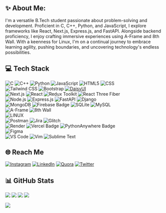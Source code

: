 ## ✨ About Me:
I'm a versatile B.Tech student passionate about problem-solving and development. Proficient in C, C++, Python, and JavaScript, I explore frameworks like React, Next.js, Express.js, and FastAPI. Alongside backend proficiency, I enjoy crafting immersive experiences using A-Frame and 8th Wall. With a keenness for Linux, I'm on a continual journey to embrace learning agility, pushing boundaries, and uncovering technology's endless possibilities.

## 💻 Tech Stack
![C](https://img.shields.io/badge/c-%2300599C.svg?style=for-the-badge&logo=c&logoColor=white)
![C++](https://img.shields.io/badge/c++-%2300599C.svg?style=for-the-badge&logo=c%2B%2B&logoColor=white)
![Python](https://img.shields.io/badge/python-3670A0?style=for-the-badge&logo=python&logoColor=ffdd54)
![JavaScript](https://img.shields.io/badge/javascript-%23323330.svg?style=for-the-badge&logo=javascript&logoColor=%23F7DF1E)
![HTML5](https://img.shields.io/badge/html5-%23E34F26.svg?style=for-the-badge&logo=html5&logoColor=white)
![CSS](https://img.shields.io/badge/css3-%231572B6.svg?style=for-the-badge&logo=css3&logoColor=white)</br>
![Tailwind CSS](https://img.shields.io/badge/Tailwind_CSS-%231a202c.svg?style=for-the-badge&logo=tailwind-css&logoColor=38B2AC)
![Bootstrap](https://img.shields.io/badge/bootstrap-%23563D7C.svg?style=for-the-badge&logo=bootstrap&logoColor=white)
[![DaisyUI](https://img.shields.io/badge/DaisyUI-%2333F0FF?style=for-the-badge&logo=none&logoColor=white)](https://daisyui.com)</br>
![Next.js](https://img.shields.io/badge/Next.js-%23000000.svg?style=for-the-badge&logo=next.js&logoColor=white)
![React](https://img.shields.io/badge/react-%2320232a.svg?style=for-the-badge&logo=react&logoColor=%2361DAFB)
![Redux Toolkit](https://img.shields.io/badge/Redux_Toolkit-%23764ABC.svg?style=for-the-badge&logo=redux&logoColor=white)
![React Three Fiber](https://img.shields.io/badge/React_Three_Fiber-%2320232a.svg?style=for-the-badge&logo=react&logoColor=%2361DAFB)</br>
![Node.js](https://img.shields.io/badge/Node.js-%2343853D.svg?style=for-the-badge&logo=node.js&logoColor=white)
![Express.js](https://img.shields.io/badge/Express.js-%23404d59.svg?style=for-the-badge&logo=express&logoColor=%2361DAFB)
![FastAPI](https://img.shields.io/badge/FastAPI-%2307405e.svg?style=for-the-badge&logo=fastapi&logoColor=white)
![Django](https://img.shields.io/badge/django-%23092E20.svg?style=for-the-badge&logo=django&logoColor=white)</br>
![MongoDB](https://img.shields.io/badge/MongoDB-%234ea94b.svg?style=for-the-badge&logo=mongodb&logoColor=white)
![Firebase Badge](https://img.shields.io/badge/-Firebase-%23FFCA28?style=for-the-badge&logo=firebase&logoColor=black)
![SQLite](https://img.shields.io/badge/sqlite-%2307405e.svg?style=for-the-badge&logo=sqlite&logoColor=white)
![MySQL](https://img.shields.io/badge/mysql-%2300f.svg?style=for-the-badge&logo=mysql&logoColor=white)</br>
![A-Frame](https://img.shields.io/badge/A--Frame-%23E94E1B.svg?style=for-the-badge&logo=webvr&logoColor=white)
![8th Wall](https://img.shields.io/badge/8th_Wall-%231D2D4F.svg?style=for-the-badge&logo=8th-wall&logoColor=white)</br>
![LINUX](https://img.shields.io/badge/Linux-FCC624?style=for-the-badge&logo=linux&logoColor=black)</br>
![Postman](https://img.shields.io/badge/Postman-FF6C37?style=for-the-badge&logo=postman&logoColor=white)
![Jira](https://img.shields.io/badge/jira-%230A0FFF.svg?style=for-the-badge&logo=jira&logoColor=white)
![Glitch](https://img.shields.io/badge/glitch-%233333FF.svg?style=for-the-badge&logo=glitch&logoColor=white)</br>
![Render](https://img.shields.io/badge/Render-%23000000.svg?style=for-the-badge&logo=render&logoColor=white)
![Vercel Badge](https://img.shields.io/badge/-Vercel-%23000000?style=for-the-badge&logo=vercel&logoColor=white)
![PythonAnywhere Badge](https://img.shields.io/badge/-PythonAnywhere-%231FADDA?style=for-the-badge&logo=python&logoColor=white)</br>
![Figma](https://img.shields.io/badge/figma-%23F24E1E.svg?style=for-the-badge&logo=figma&logoColor=white)</br>
![VS Code](https://img.shields.io/badge/VS_Code-%23007ACC.svg?style=for-the-badge&logo=visual-studio-code&logoColor=white)
![Vim](https://img.shields.io/badge/Vim-%23019733.svg?style=for-the-badge&logo=vim&logoColor=white)
![Sublime Text](https://img.shields.io/badge/Sublime_Text-%23575757.svg?style=for-the-badge&logo=sublime-text&logoColor=white)

## 🌐 Reach Me
[![Instagram](https://img.shields.io/badge/-Instagram-ff69b4?style=for-the-badge&logo=instagram&logoColor=white)](https://instagram.com/deepak__9116)
[![LinkedIn](https://img.shields.io/badge/-LinkedIn-2867B2?style=for-the-badge&logo=linkedin&logoColor=white)](https://linkedin.com/in/deepak49)
[![Quora](https://img.shields.io/badge/-Quora-B92B27?style=for-the-badge&logo=quora&logoColor=white)](https://quora.com/profile/Deepak-Singh-8699)
[![Twitter](https://img.shields.io/badge/-X-1DA1F2?style=for-the-badge&logo=x&logoColor=white)](https://twitter.com/@DEEPAKS23951255)


## 📊 GitHub Stats
![](https://github-profile-trophy.vercel.app/?username=Deepak91168&theme=radical&no-frame=false&no-bg=true&margin-w=10)
![](https://github-readme-stats.vercel.app/api?username=Deepak91168&theme=jolly&hide_border=false&include_all_commits=true&count_private=true)
![](https://github-readme-streak-stats.herokuapp.com/?user=Deepak91168&theme=jolly&hide_border=false)
![](https://github-readme-stats.vercel.app/api/top-langs/?username=Deepak91168&theme=jolly&hide_border=false&include_all_commits=true&count_private=true&layout=compact)

![](https://quotes-github-readme.vercel.app/api?type=vetical&theme=tokyonight)
